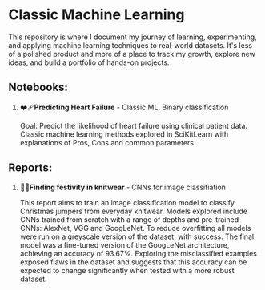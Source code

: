 # Classic Machine Learning

This repository is where I document my journey of learning, experimenting, and applying machine learning techniques to real-world datasets. It's less of a polished product and more of a place to track my growth, explore new ideas, and build a portfolio of hands-on projects.

## Notebooks:
1) ❤️‍🩹**Predicting Heart Failure** - Classic ML, Binary classification
   
     Goal: Predict the likelihood of heart failure using clinical patient data.
     Classic machine learning methods explored in SciKitLearn with explanations of Pros, Cons and common parameters.
   

## Reports:
1) 🎄👕**Finding festivity in knitwear** - CNNs for image classifiation
   
   This report aims to train an image classification model to classify Christmas jumpers from everyday knitwear. Models explored include CNNs trained from scratch with a range of depths and pre-trained CNNs: AlexNet, VGG and GoogLeNet. To reduce overfitting all models were run on a greyscale version of the dataset, with success. The final model was a fine-tuned version of the GoogLeNet architecture, achieving an accuracy of 93.67%. Exploring the misclassified examples exposed flaws in the dataset and suggests that this accuracy can be expected to change significantly when tested with a more robust dataset.
